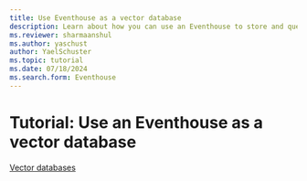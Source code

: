 ```yaml
---
title: Use Eventhouse as a vector database
description: Learn about how you can use an Eventhouse to store and query vector data in Real-Time Intelligence.
ms.reviewer: sharmaanshul
ms.author: yaschust
author: YaelSchuster
ms.topic: tutorial
ms.date: 07/18/2024
ms.search.form: Eventhouse
---
```

# Tutorial: Use an Eventhouse as a vector database



[Vector databases](vector-database.md)